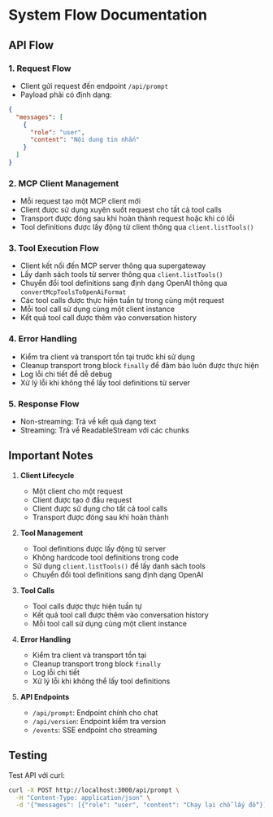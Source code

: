 # System Flow Documentation

## API Flow

### 1. Request Flow
- Client gửi request đến endpoint `/api/prompt`
- Payload phải có định dạng:
```json
{
  "messages": [
    {
      "role": "user",
      "content": "Nội dung tin nhắn"
    }
  ]
}
```

### 2. MCP Client Management
- Mỗi request tạo một MCP client mới
- Client được sử dụng xuyên suốt request cho tất cả tool calls
- Transport được đóng sau khi hoàn thành request hoặc khi có lỗi
- Tool definitions được lấy động từ client thông qua `client.listTools()`

### 3. Tool Execution Flow
- Client kết nối đến MCP server thông qua supergateway
- Lấy danh sách tools từ server thông qua `client.listTools()`
- Chuyển đổi tool definitions sang định dạng OpenAI thông qua `convertMcpToolsToOpenAiFormat`
- Các tool calls được thực hiện tuần tự trong cùng một request
- Mỗi tool call sử dụng cùng một client instance
- Kết quả tool call được thêm vào conversation history

### 4. Error Handling
- Kiểm tra client và transport tồn tại trước khi sử dụng
- Cleanup transport trong block `finally` để đảm bảo luôn được thực hiện
- Log lỗi chi tiết để dễ debug
- Xử lý lỗi khi không thể lấy tool definitions từ server

### 5. Response Flow
- Non-streaming: Trả về kết quả dạng text
- Streaming: Trả về ReadableStream với các chunks

## Important Notes

1. **Client Lifecycle**
   - Một client cho một request
   - Client được tạo ở đầu request
   - Client được sử dụng cho tất cả tool calls
   - Transport được đóng sau khi hoàn thành

2. **Tool Management**
   - Tool definitions được lấy động từ server
   - Không hardcode tool definitions trong code
   - Sử dụng `client.listTools()` để lấy danh sách tools
   - Chuyển đổi tool definitions sang định dạng OpenAI

3. **Tool Calls**
   - Tool calls được thực hiện tuần tự
   - Kết quả tool call được thêm vào conversation history
   - Mỗi tool call sử dụng cùng một client instance

4. **Error Handling**
   - Kiểm tra client và transport tồn tại
   - Cleanup transport trong block `finally`
   - Log lỗi chi tiết
   - Xử lý lỗi khi không thể lấy tool definitions

5. **API Endpoints**
   - `/api/prompt`: Endpoint chính cho chat
   - `/api/version`: Endpoint kiểm tra version
   - `/events`: SSE endpoint cho streaming

## Testing

Test API với curl:
```bash
curl -X POST http://localhost:3000/api/prompt \
  -H "Content-Type: application/json" \
  -d '{"messages": [{"role": "user", "content": "Chạy lại chỗ lấy đồ"}]}'
``` 